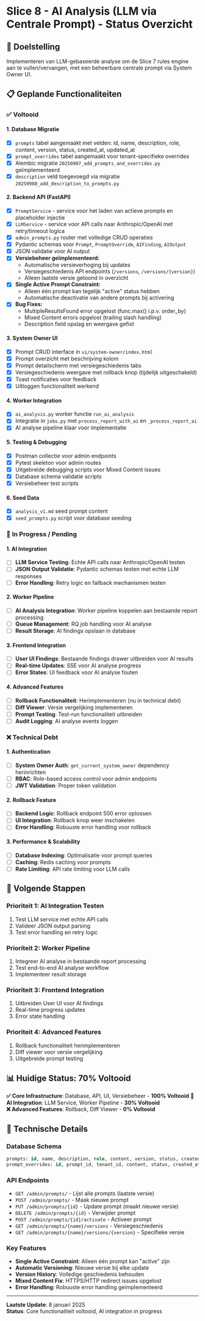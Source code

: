 # Slice 8 - AI Analysis (LLM via Centrale Prompt) - Status Overzicht

## 🎯 Doelstelling
Implementeren van LLM-gebaseerde analyse om de Slice 7 rules engine aan te vullen/vervangen, met een beheerbare centrale prompt via System Owner UI.

## 📋 Geplande Functionaliteiten

### ✅ **Voltooid**

#### 1. **Database Migratie**
- [x] `prompts` tabel aangemaakt met velden: id, name, description, role, content, version, status, created_at, updated_at
- [x] `prompt_overrides` tabel aangemaakt voor tenant-specifieke overrides
- [x] Alembic migratie `20250907_add_prompts_and_overrides.py` geïmplementeerd
- [x] `description` veld toegevoegd via migratie `20250908_add_description_to_prompts.py`

#### 2. **Backend API (FastAPI)**
- [x] `PromptService` - service voor het laden van actieve prompts en placeholder injectie
- [x] `LLMService` - service voor API calls naar Anthropic/OpenAI met retry/timeout logica
- [x] `admin_prompts.py` router met volledige CRUD operaties
- [x] Pydantic schemas voor `Prompt`, `PromptOverride`, `AIFinding`, `AIOutput`
- [x] JSON validatie voor AI output
- [x] **Versiebeheer geïmplementeerd:**
  - Automatische versieverhoging bij updates
  - Versiegeschiedenis API endpoints (`/versions`, `/versions/{version}`)
  - Alleen laatste versie getoond in overzicht
- [x] **Single Active Prompt Constraint:**
  - Alleen één prompt kan tegelijk "active" status hebben
  - Automatische deactivatie van andere prompts bij activering
- [x] **Bug Fixes:**
  - MultipleResultsFound error opgelost (func.max() i.p.v. order_by)
  - Mixed Content errors opgelost (trailing slash handling)
  - Description field opslag en weergave gefixt

#### 3. **System Owner UI**
- [x] Prompt CRUD interface in `ui/system-owner/index.html`
- [x] Prompt overzicht met beschrijving kolom
- [x] Prompt detailscherm met versiegeschiedenis tabs
- [x] Versiegeschiedenis weergave met rollback knop (tijdelijk uitgeschakeld)
- [x] Toast notificaties voor feedback
- [x] Uitloggen functionaliteit werkend

#### 4. **Worker Integration**
- [x] `ai_analysis.py` worker functie `run_ai_analysis`
- [x] Integratie in `jobs.py` met `process_report_with_ai` en `_process_report_ai`
- [x] AI analyse pipeline klaar voor implementatie

#### 5. **Testing & Debugging**
- [x] Postman collectie voor admin endpoints
- [x] Pytest skeleton voor admin routes
- [x] Uitgebreide debugging scripts voor Mixed Content issues
- [x] Database schema validatie scripts
- [x] Versiebeheer test scripts

#### 6. **Seed Data**
- [x] `analysis_v1.md` seed prompt content
- [x] `seed_prompts.py` script voor database seeding

### 🚧 **In Progress / Pending**

#### 1. **AI Integration**
- [ ] **LLM Service Testing**: Echte API calls naar Anthropic/OpenAI testen
- [ ] **JSON Output Validatie**: Pydantic schemas testen met echte LLM responses
- [ ] **Error Handling**: Retry logic en fallback mechanismen testen

#### 2. **Worker Pipeline**
- [ ] **AI Analysis Integration**: Worker pipeline koppelen aan bestaande report processing
- [ ] **Queue Management**: RQ job handling voor AI analyse
- [ ] **Result Storage**: AI findings opslaan in database

#### 3. **Frontend Integration**
- [ ] **User UI Findings**: Bestaande findings drawer uitbreiden voor AI results
- [ ] **Real-time Updates**: SSE voor AI analyse progress
- [ ] **Error States**: UI feedback voor AI analyse fouten

#### 4. **Advanced Features**
- [ ] **Rollback Functionaliteit**: Herimplementeren (nu in technical debt)
- [ ] **Diff Viewer**: Versie vergelijking implementeren
- [ ] **Prompt Testing**: Test-run functionaliteit uitbreiden
- [ ] **Audit Logging**: AI analyse events loggen

### ❌ **Technical Debt**

#### 1. **Authentication**
- [ ] **System Owner Auth**: `get_current_system_owner` dependency herinrichten
- [ ] **RBAC**: Role-based access control voor admin endpoints
- [ ] **JWT Validation**: Proper token validation

#### 2. **Rollback Feature**
- [ ] **Backend Logic**: Rollback endpoint 500 error oplossen
- [ ] **UI Integration**: Rollback knop weer inschakelen
- [ ] **Error Handling**: Robuuste error handling voor rollback

#### 3. **Performance & Scalability**
- [ ] **Database Indexing**: Optimalisatie voor prompt queries
- [ ] **Caching**: Redis caching voor prompts
- [ ] **Rate Limiting**: API rate limiting voor LLM calls

## 🎯 **Volgende Stappen**

### **Prioriteit 1: AI Integration Testen**
1. Test LLM service met echte API calls
2. Valideer JSON output parsing
3. Test error handling en retry logic

### **Prioriteit 2: Worker Pipeline**
1. Integreer AI analyse in bestaande report processing
2. Test end-to-end AI analyse workflow
3. Implementeer result storage

### **Prioriteit 3: Frontend Integration**
1. Uitbreiden User UI voor AI findings
2. Real-time progress updates
3. Error state handling

### **Prioriteit 4: Advanced Features**
1. Rollback functionaliteit herimplementeren
2. Diff viewer voor versie vergelijking
3. Uitgebreide prompt testing

## 📊 **Huidige Status: 70% Voltooid**

**✅ Core Infrastructure**: Database, API, UI, Versiebeheer - **100% Voltooid**
**🚧 AI Integration**: LLM Service, Worker Pipeline - **30% Voltooid**  
**❌ Advanced Features**: Rollback, Diff Viewer - **0% Voltooid**

## 🔧 **Technische Details**

### **Database Schema**
```sql
prompts: id, name, description, role, content, version, status, created_at, updated_at
prompt_overrides: id, prompt_id, tenant_id, content, status, created_at, updated_at
```

### **API Endpoints**
- `GET /admin/prompts/` - Lijst alle prompts (laatste versie)
- `POST /admin/prompts/` - Maak nieuwe prompt
- `PUT /admin/prompts/{id}` - Update prompt (maakt nieuwe versie)
- `DELETE /admin/prompts/{id}` - Verwijder prompt
- `POST /admin/prompts/{id}/activate` - Activeer prompt
- `GET /admin/prompts/{name}/versions` - Versiegeschiedenis
- `GET /admin/prompts/{name}/versions/{version}` - Specifieke versie

### **Key Features**
- **Single Active Constraint**: Alleen één prompt kan "active" zijn
- **Automatic Versioning**: Nieuwe versie bij elke update
- **Version History**: Volledige geschiedenis behouden
- **Mixed Content Fix**: HTTPS/HTTP redirect issues opgelost
- **Error Handling**: Robuuste error handling geïmplementeerd

---

**Laatste Update**: 8 januari 2025  
**Status**: Core functionaliteit voltooid, AI integration in progress
